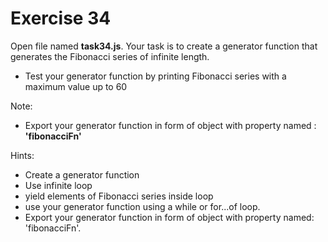 # Exercise 34

Open file named **task34.js**. Your task is to create a generator function that generates the Fibonacci series of infinite length.

- Test your generator function by printing Fibonacci series with a maximum value up to 60

Note:

- Export your generator function in form of object with property named : **'fibonacciFn'**

Hints:

- Create a generator function
- Use infinite loop
- yield elements of Fibonacci series inside loop
- use your generator function using a while or for...of loop.
- Export your generator function in form of object with property named: 'fibonacciFn'.